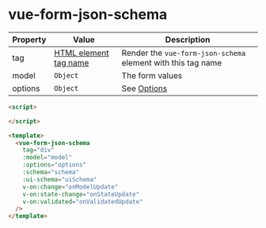 # vue-form-json-schema

| Property | Value | Description  |
| ---------|-------| -------------|
| tag | [HTML element tag name](https://developer.mozilla.org/en-US/docs/Web/HTML/Element) | Render the `vue-form-json-schema` element with this tag name |
| model | `Object` | The form values |
| options | `Object` | See [Options](#options) |

```html
<script>

</script>

<template>
  <vue-form-json-schema
    tag="div"
    :model="model"
    :options="options"
    :schema="schema"
    :ui-schema="uiSchema"
    v-on:change="onModelUpdate"
    v-on:state-change="onStateUpdate"
    v-on:validated="onValidatedUpdate"
  />
</template>
```

